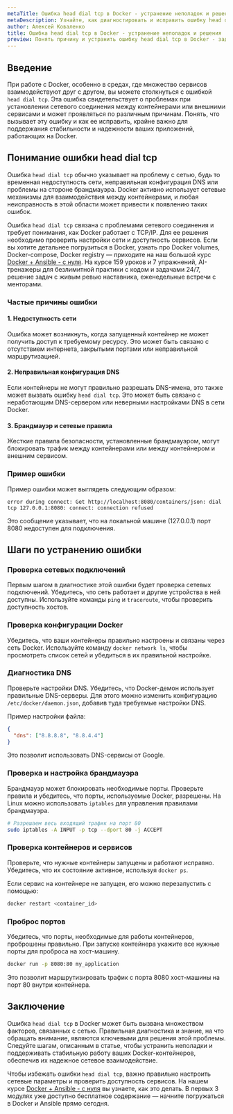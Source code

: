 ```yaml
---
metaTitle: Ошибка head dial tcp в Docker - устранение неполадок и решения
metaDescription: Узнайте, как диагностировать и исправить ошибку head dial tcp в Docker, чтобы обеспечить стабильную работу контейнеров и сетей
author: Алексей Коваленко
title: Ошибка head dial tcp в Docker - устранение неполадок и решения
preview: Понять причину и устранить ошибку head dial tcp в Docker - задача важная для обеспечения безотказной работы контейнеров. Исправьте ошибки сетевого взаимодействия быстро и эффективно.
---
```


## Введение

При работе с Docker, особенно в средах, где множество сервисов взаимодействуют друг с другом, вы можете столкнуться с ошибкой `head dial tcp`. Эта ошибка свидетельствует о проблемах при установлении сетевого соединения между контейнерами или внешними сервисами и может проявляться по различным причинам. Понять, что вызывает эту ошибку и как ее исправить, крайне важно для поддержания стабильности и надежности ваших приложений, работающих на Docker.

## Понимание ошибки head dial tcp

Ошибка `head dial tcp` обычно указывает на проблему с сетью, будь то временная недоступность сети, неправильная конфигурация DNS или проблемы на стороне брандмауэра. Docker активно использует сетевые механизмы для взаимодействия между контейнерами, и любая неисправность в этой области может привести к появлению таких ошибок.

Ошибка `head dial tcp` связана с проблемами сетевого соединения и требует понимания, как Docker работает с TCP/IP. Для ее решения необходимо проверить настройки сети и доступность сервисов. Если вы хотите детальнее погрузиться в Docker, узнать про Docker volumes, Docker-compose, Docker registry — приходите на наш большой курс [Docker + Ansible - с нуля](https://purpleschool.ru/course/docker?utm_source=knowledgebase&utm_medium=text&utm_campaign=Oshibka_head_dial_tcp_v_Docker_-_ustranenie_nepoladok_i_resheniya). На курсе 159 уроков и 7 упражнений, AI-тренажеры для безлимитной практики с кодом и задачами 24/7, решение задач с живым ревью наставника, еженедельные встречи с менторами.

### Частые причины ошибки

#### 1. Недоступность сети

Ошибка может возникнуть, когда запущенный контейнер не может получить доступ к требуемому ресурсу. Это может быть связано с отсутствием интернета, закрытыми портами или неправильной маршрутизацией.

#### 2. Неправильная конфигурация DNS

Если контейнеры не могут правильно разрешать DNS-имена, это также может вызвать ошибку `head dial tcp`. Это может быть связано с неработающим DNS-сервером или неверными настройками DNS в сети Docker.

#### 3. Брандмауэр и сетевые правила

Жесткие правила безопасности, установленные брандмауэром, могут блокировать трафик между контейнерами или между контейнером и внешним сервисом.

### Пример ошибки

Пример ошибки может выглядеть следующим образом:

```
error during connect: Get http://localhost:8080/containers/json: dial tcp 127.0.0.1:8080: connect: connection refused
```

Это сообщение указывает, что на локальной машине (127.0.0.1) порт 8080 недоступен для подключения.

## Шаги по устранению ошибки

### Проверка сетевых подключений

Первым шагом в диагностике этой ошибки будет проверка сетевых подключений. Убедитесь, что сеть работает и другие устройства в ней доступны. Используйте команды `ping` и `traceroute`, чтобы проверить доступность хостов.

### Проверка конфигурации Docker

Убедитесь, что ваши контейнеры правильно настроены и связаны через сеть Docker. Используйте команду `docker network ls`, чтобы просмотреть список сетей и убедиться в их правильной настройке.

### Диагностика DNS

Проверьте настройки DNS. Убедитесь, что Docker-демон использует правильные DNS-серверы. Для этого можно изменить конфигурацию `/etc/docker/daemon.json`, добавив туда требуемые настройки DNS.

Пример настройки файла:

```json
{
  "dns": ["8.8.8.8", "8.8.4.4"]
}
```

Это позволит использовать DNS-сервисы от Google.

### Проверка и настройка брандмауэра

Брандмауэр может блокировать необходимые порты. Проверьте правила и убедитесь, что порты, используемые Docker, разрешены. На Linux можно использовать `iptables` для управления правилами брандмауэра.

```bash
# Разрешаем весь входящий трафик на порт 80
sudo iptables -A INPUT -p tcp --dport 80 -j ACCEPT
```

### Проверка контейнеров и сервисов

Проверьте, что нужные контейнеры запущены и работают исправно. Убедитесь, что их состояние активное, используя `docker ps`.

Если сервис на контейнере не запущен, его можно перезапустить с помощью:

```bash
docker restart <container_id>
```

### Проброс портов

Убедитесь, что порты, необходимые для работы контейнеров, проброшены правильно. При запуске контейнера укажите все нужные порты для проброса на хост-машину.

```bash
docker run -p 8080:80 my_application
```

Это позволит маршрутизировать tрафик с порта 8080 хост-машины на порт 80 внутри контейнера.

## Заключение

Ошибка `head dial tcp` в Docker может быть вызвана множеством факторов, связанных с сетью. Правильная диагностика и знание, на что обращать внимание, являются ключевыми для решения этой проблемы. Следуйте шагам, описанным в статье, чтобы устранить неполадки и поддерживать стабильную работу ваших Docker-контейнеров, обеспечив их надежное сетевое взаимодействие.

Чтобы избежать ошибки `head dial tcp`, важно правильно настроить сетевые параметры и проверить доступность сервисов. На нашем курсе [Docker + Ansible - с нуля](https://purpleschool.ru/course/docker?utm_source=knowledgebase&utm_medium=text&utm_campaign=Oshibka_head_dial_tcp_v_Docker_-_ustranenie_nepoladok_i_resheniya) вы узнаете, как это делать. В первых 3 модулях уже доступно бесплатное содержание — начните погружаться в Docker и Ansible прямо сегодня.
